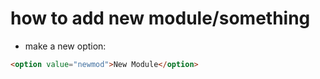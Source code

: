 # how to add new module/something
* make a new option: <br>
```html
<option value="newmod">New Module</option>
```